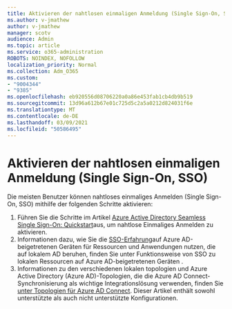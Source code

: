 ```yaml
---
title: Aktivieren der nahtlosen einmaligen Anmeldung (Single Sign-On, SSO)
ms.author: v-jmathew
author: v-jmathew
manager: scotv
audience: Admin
ms.topic: article
ms.service: o365-administration
ROBOTS: NOINDEX, NOFOLLOW
localization_priority: Normal
ms.collection: Adm_O365
ms.custom:
- "9004344"
- "9385"
ms.openlocfilehash: eb920556d08706220a0a86e453fab1cb4db9b519
ms.sourcegitcommit: 13d96a612b67e01c725d5c2a5a0212d824031f6e
ms.translationtype: MT
ms.contentlocale: de-DE
ms.lasthandoff: 03/09/2021
ms.locfileid: "50586495"
---
```

# <a name="enable-seamless-single-sign-on-sso"></a>Aktivieren der nahtlosen einmaligen Anmeldung (Single Sign-On, SSO)

Die meisten Benutzer können nahtloses einmaliges Anmelden (Single Sign-On, SSO) mithilfe der folgenden Schritte aktivieren:

1. Führen Sie die Schritte im Artikel [Azure Active Directory Seamless Single Sign-On: Quickstart](https://docs.microsoft.com/azure/active-directory/hybrid/how-to-connect-sso-quick-start)aus, um nahtlose Einmaliges Anmelden zu aktivieren.
2. Informationen dazu, wie Sie die [SSO-Erfahrung](https://docs.microsoft.com/azure/active-directory/devices/azuread-join-sso)auf Azure AD-beigetretenen Geräten für Ressourcen und Anwendungen nutzen, die auf lokalem AD beruhen, finden Sie unter Funktionsweise von SSO zu lokalen Ressourcen auf Azure AD-beigetretenen Geräten .
3. Informationen zu den verschiedenen lokalen topologien und Azure Active Directory (Azure AD)-Topologien, die die Azure AD Connect-Synchronisierung als wichtige Integrationslösung verwenden, finden Sie [unter Topologien für Azure AD Connect](https://docs.microsoft.com/azure/active-directory/hybrid/plan-connect-topologies). Dieser Artikel enthält sowohl unterstützte als auch nicht unterstützte Konfigurationen.
